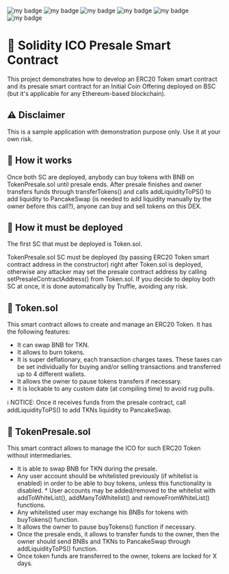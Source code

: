 ![my badge](https://badgen.net/badge/license/MIT/green) ![my badge](https://badgen.net/badge/version/v0.0.1/green) ![my badge](https://badgen.net/badge/icon/v8.5.5/green?icon=npm&label) ![my badge](https://badgen.net/badge/nodejs/v16.15.0/green) ![my badge](https://badgen.net/badge/truffle/v5.5.9/green) ![my badge](https://badgen.net/badge/solidity-compiler/v0.8.13/green)

# 🔖 Solidity ICO Presale Smart Contract

This project demonstrates how to develop an ERC20 Token smart contract and its presale smart contract for an Initial Coin Offering deployed on BSC (but it's applicable for any Ethereum-based blockchain).

## ⚠ Disclaimer

This is a sample application with demonstration purpose only. Use it at your own risk.

## 📖 How it works

Once both SC are deployed, anybody can buy tokens with BNB on TokenPresale.sol until presale ends. After presale finishes and owner transfers funds through transferTokens() and calls addLiquidityToPS() to add liquidity to PancakeSwap (is needed to add liquidity manually by the owner before this call?), anyone can buy and sell tokens on this DEX.

## 🔧 How it must be deployed

The first SC that must be deployed is Token.sol.

TokenPresale.sol SC must be deployed (by passing ERC20 Token smart contract address in the constructor) right after Token.sol is deployed, otherwise any attacker may set the presale contract address by calling setPresaleContractAddress() from Token.sol.
If you decide to deploy both SC at once, it is done automatically by Truffle, avoiding any risk.

## 📄 Token.sol

This smart contract allows to create and manage an ERC20 Token. It has the following features:

*   It can swap BNB for TKN.
*   It allows to burn tokens.
*   It is super deflationary, each transaction charges taxes. These taxes can be set individually for buying and/or selling transactions and transferred up to 4 different wallets.
*   It allows the owner to pause tokens transfers if necessary.
*   It is lockable to any custom date (at compiling time) to avoid rug pulls.

ℹ NOTICE: Once it receives funds from the presale contract, call addLiquidityToPS() to add TKNs liquidity to PancakeSwap.

## 📄 TokenPresale.sol

This smart contract allows to manage the ICO for such ERC20 Token without intermediaries.
*   It is able to swap BNB for TKN during the presale.
*   Any user account should be whitelisted previously (if whitelist is enabled) in order to be able to buy tokens, unless this functionality is disabled. *   User accounts may be added/removed to the whitelist with addToWhiteList(), addManyToWhitelist() and removeFromWhiteList() functions.
*   Any whitelisted user may exchange his BNBs for tokens with buyTokens() function.
*   It allows the owner to pause buyTokens() function if necessary.
*   Once the presale ends, it allows to transfer funds to the owner, then the owner should send BNBs and TKNs to PancakeSwap through addLiquidityToPS() function.
*   Once token funds are transferred to the owner, tokens are locked for X days.
